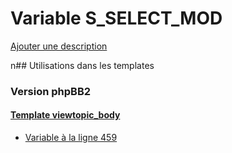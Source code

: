 # Variable S_SELECT_MOD
[Ajouter une description](https://fa-tvars.appspot.com/S_SELECT_MOD)

n## Utilisations dans les templates

### Version phpBB2

#### [Template viewtopic_body](subsilver/viewtopic_body.md)
* [Variable à la ligne 459](../subsilver/viewtopic_body.tpl#L459)
